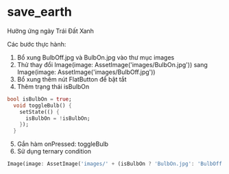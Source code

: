 # save_earth

Hưởng ứng ngày Trái Đất Xanh

Các bước thực hành:

1. Bổ xung BulbOff.jpg và BulbOn.jpg vào thư mục images
2. Thử thay đổi Image(image: AssetImage('images/BulbOn.jpg')) sang Image(image: AssetImage('images/BulbOff.jpg'))
3. Bổ xung thêm nút FlatButton để bật tắt
4. Thêm trạng thái isBulbOn
```dart
bool isBulbOn = true;
  void toggleBulb() {
    setState(() {
      isBulbOn = !isBulbOn;
    });
  }
```
5. Gắn hàm  onPressed: toggleBulb
6. Sử dụng ternary condition
```dart
Image(image: AssetImage('images/' + (isBulbOn ? 'BulbOn.jpg': 'BulbOff.jpg'))),
```
